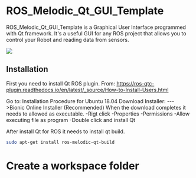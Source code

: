 # ROS_Melodic_Qt_GUI_Template
ROS_Melodic_Qt_GUI_Template is a Graphical User Interface programmed with Qt framework. It's a useful GUI for any ROS project that allows you to control your Robot and reading data from sensors.

![](/Resources/gui.png)


## Installation
First you need to install Qt ROS plugin. 
From:
https://ros-qtc-plugin.readthedocs.io/en/latest/_source/How-to-Install-Users.html

Go to:
Installation Procedure for Ubuntu 18.04
Download Installer:
    --->Bionic Online Installer (Recommended)
When the download completes it needs to allowed as executable.
 -Rigt click
 -Properties
 -Permissions
 -Allow executing file as program
 -Double click and install Qt 
 
After install Qt for ROS it needs to install qt build.
```bash
sudo apt-get install ros-melodic-qt-build
```

# Create a workspace folder
```bash
